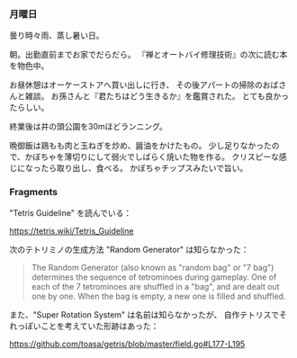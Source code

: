 ### 月曜日

曇り時々雨、蒸し暑い日。

朝。出勤直前までお家でだらだら。
『禅とオートバイ修理技術』の次に読む本を物色中。

お昼休憩はオーケーストアへ買い出しに行き、
その後アパートの掃除のおばさんと雑談。
お孫さんと『君たちはどう生きるか』を鑑賞された。
とても良かったらしい。

終業後は井の頭公園を30mほどランニング。

晩御飯は鶏もも肉と玉ねぎを炒め、醤油をかけたもの。
少し足りなかったので、かぼちゃを薄切りにして弱火でしばらく焼いた物を作る。
クリスピーな感じになったら取り出し、食べる。
かぼちゃチップスみたいで旨い。

### Fragments

"Tetris Guideline" を読んでいる：

https://tetris.wiki/Tetris_Guideline

次のテトリミノの生成方法 "Random Generator" は知らなかった：

> The Random Generator (also known as "random bag" or "7 bag") determines the sequence of tetrominoes during gameplay. One of each of the 7 tetrominoes are shuffled in a "bag", and are dealt out one by one. When the bag is empty, a new one is filled and shuffled.

また、"Super Rotation System" は名前は知らなかったが、
自作テトリスでそれっぽいことを考えていた形跡はあった：

https://github.com/toasa/getris/blob/master/field.go#L177-L195